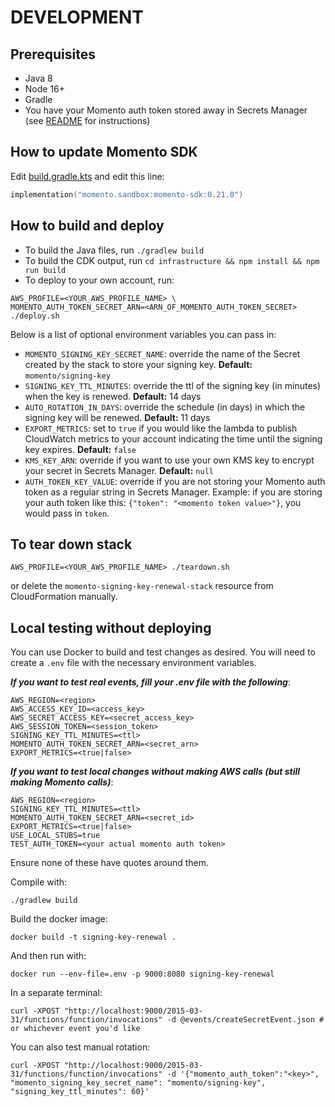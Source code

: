 # DEVELOPMENT 

## Prerequisites
* Java 8
* Node 16+
* Gradle
* You have your Momento auth token stored away in Secrets Manager (see [README](./README.md) for instructions)

## How to update Momento SDK
Edit [build.gradle.kts](./build.gradle.kts) and edit this line:
```kotlin
implementation("momento.sandbox:momento-sdk:0.21.0")
```


## How to build and deploy
* To build the Java files, run `./gradlew build`
* To build the CDK output, run `cd infrastructure && npm install && npm run build`
* To deploy to your own account, run:
```shell
AWS_PROFILE=<YOUR_AWS_PROFILE_NAME> \
MOMENTO_AUTH_TOKEN_SECRET_ARN=<ARN_OF_MOMENTO_AUTH_TOKEN_SECRET> ./deploy.sh
```

Below is a list of optional environment variables you can pass in:
* `MOMENTO_SIGNING_KEY_SECRET_NAME`: override the name of the Secret created by the stack to store your signing key. **Default:** `momento/signing-key`
* `SIGNING_KEY_TTL_MINUTES`: override the ttl of the signing key (in minutes) when the key is renewed. **Default:** 14 days
* `AUTO_ROTATION_IN_DAYS`: override the schedule (in days) in which the signing key will be renewed. **Default:** 11 days
* `EXPORT_METRICS`: set to `true` if you would like the lambda to publish CloudWatch metrics to your account indicating the time until the signing key expires. **Default:** `false`
* `KMS_KEY_ARN`: override if you want to use your own KMS key to encrypt your secret in Secrets Manager. **Default:** `null`
* `AUTH_TOKEN_KEY_VALUE`: override if you are not storing your Momento auth token as a regular string in Secrets Manager. Example: if you are storing your auth token like this: `{"token": "<momento token value>"}`,
   you would pass in `token`.

## To tear down stack
```shell
AWS_PROFILE=<YOUR_AWS_PROFILE_NAME> ./teardown.sh
```

or delete the `momento-signing-key-renewal-stack` resource from CloudFormation manually.

## Local testing without deploying
You can use Docker to build and test changes as desired. You will need to create a `.env` file with the necessary
environment variables.

***If you want to test real events, fill your .env file with the following***:

```shell
AWS_REGION=<region>
AWS_ACCESS_KEY_ID=<access_key>
AWS_SECRET_ACCESS_KEY=<secret_access_key>
AWS_SESSION_TOKEN=<session_token>
SIGNING_KEY_TTL_MINUTES=<ttl>
MOMENTO_AUTH_TOKEN_SECRET_ARN=<secret_arn>
EXPORT_METRICS=<true|false>
```

***If you want to test local changes without making AWS calls (but still making Momento calls)***:
```shell
AWS_REGION=<region>
SIGNING_KEY_TTL_MINUTES=<ttl>
MOMENTO_AUTH_TOKEN_SECRET_ARN=<secret_id>
EXPORT_METRICS=<true|false>
USE_LOCAL_STUBS=true
TEST_AUTH_TOKEN=<your actual momento auth token>
```

Ensure none of these have quotes around them.

Compile with:

```shell
./gradlew build
```

Build the docker image:

```shell
docker build -t signing-key-renewal .
```

And then run with:

```shell
docker run --env-file=.env -p 9000:8080 signing-key-renewal
```

In a separate terminal:

```shell
curl -XPOST "http://localhost:9000/2015-03-31/functions/function/invocations" -d @events/createSecretEvent.json # or whichever event you'd like
```

You can also test manual rotation:
```shell
curl -XPOST "http://localhost:9000/2015-03-31/functions/function/invocations" -d '{"momento_auth_token":"<key>", "momento_signing_key_secret_name": "momento/signing-key", "signing_key_ttl_minutes": 60}'
```

